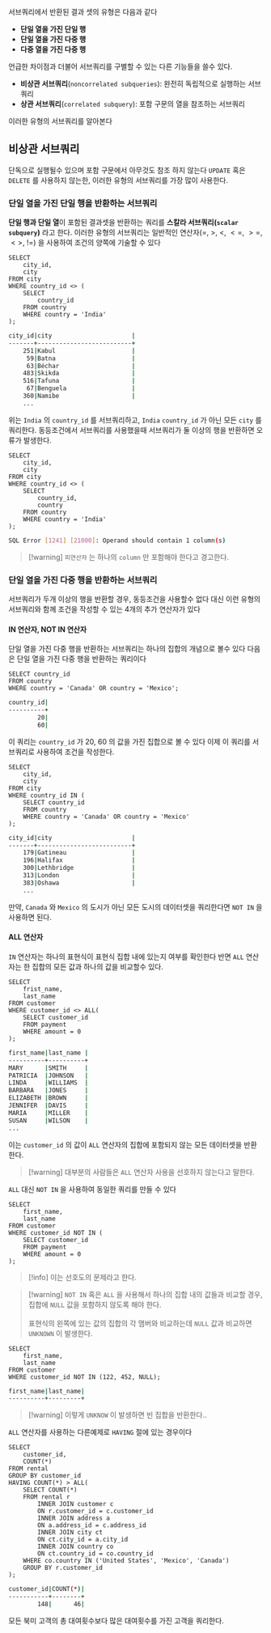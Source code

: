 
서브쿼리에서 반환된 결과 셋의 유형은 다음과 같다

- **단일 열을 가진 단일 행**
- **단일 열을 가진 다중 행**
- **다중 열을 가진 다중 행**

언급한 차이점과 더불어 서브쿼리를 구별할 수 있는 다른 기능들을 쓸수 있다.

- **비상관 서브쿼리**(`noncorrelated subqueries`):  완전히 독립적으로 실행하는 서브쿼리
- **상관 서브쿼리**(`correlated subquery`):  포함 구문의 열을 참조하는 서브쿼리

이러한 유형의 서브쿼리를 알아본다

## 비상관 서브쿼리

단독으로 실행될수 있으며 포함 구문에서 아무것도 참조 하지 않는다
`UPDATE` 혹은 `DELETE` 를 사용하지 않는한, 이러한 유형의 서브쿼리를 가장 많이 사용한다. 

### 단일 열을 가진 단일 행을 반환하는 서브쿼리

**단일 행과 단일 열**이 포함된 결과셋을 반환하는 쿼리를 **스칼라 서브쿼리(`scalar subquery`)** 라고 한다.
이러한 유형의 서브쿼리는 일반적인 연산자($=$, $>$, $<$, $<=$, $>=$, $<>$, $!=$) 을 사용하여 조건의 양쪽에 기술할 수 있다

```mysql
SELECT
	city_id,
	city
FROM city
WHERE country_id <> (
	SELECT
		country_id
	FROM country
	WHERE country = 'India'
);
```

```sh
city_id|city                      |
-------+--------------------------+
    251|Kabul                     |
     59|Batna                     |
     63|Béchar                    |
    483|Skikda                    |
    516|Tafuna                    |
     67|Benguela                  |
    360|Namibe                    |
	...
```

위는 `India` 의 `country_id` 를 서브쿼리하고, `India` `country_id` 가 아닌 모든 `city` 를 쿼리한다.
동등조건에서 서브쿼리를 사용했을때 서브쿼리가 둘 이상의 행을 반환하면 오류가 발생한다.

```mysql
SELECT
	city_id,
	city
FROM city
WHERE country_id <> (
	SELECT
		country_id,
		country
	FROM country
	WHERE country = 'India'
);
```

```sh
SQL Error [1241] [21000]: Operand should contain 1 column(s)
```

>[!warning] `피연산자` 는 하나의 `column` 만 포함해야 한다고 경고한다.


### 단일 열을 가진 다중 행을 반환하는 서브쿼리

서브쿼리가 두개 이상의 행을 반환할 경우, 동등조건을 사용할수 없다
대신 이런 유형의 서브쿼리와 함께 조건을 작성할 수 있는 $4$개의 추가 연산자가 있다

#### IN 연산자, NOT IN 연산자

단일 열을 가진 다중 행을 반환하는 서브쿼리는 하나의 집합의 개념으로 볼수 있다
다음은 단일 열을 가진 다중 행을 반환하는 쿼리이다

```mysql
SELECT country_id
FROM country
WHERE country = 'Canada' OR country = 'Mexico';
```

```sh
country_id|
----------+
        20|
        60|
```

이 쿼리는 `country_id` 가 $20$, $60$ 의 값을 가진 집합으로 볼 수 있다
이제 이 쿼리를 서브쿼리로 사용하여 조건을 작성한다.

```mysql
SELECT 
	city_id,
	city
FROM city
WHERE country_id IN (
	SELECT country_id
	FROM country
	WHERE country = 'Canada' OR country = 'Mexico'
);
```

```sh
city_id|city                      |
-------+--------------------------+
    179|Gatineau                  |
    196|Halifax                   |
    300|Lethbridge                |
    313|London                    |
    383|Oshawa                    |
	...
```

만약, `Canada` 와 `Mexico` 의 도시가 아닌 모든 도시의 데이터셋을 쿼리한다면 `NOT IN` 을 사용하면 된다.

#### ALL 연산자

`IN` 연산자는 하나의 표현식이 표현식 집합 내에 있는지 여부를 확인한다
반면 `ALL` 연산자는 한 집합의 모든 값과 하나의 값을 비교할수 있다.

```mysql
SELECT 
	frist_name,
	last_name
FROM customer
WHERE customer_id <> ALL(
	SELECT customer_id
	FROM payment
	WHERE amount = 0
);
```

```sh
first_name|last_name |
----------+----------+
MARY      |SMITH     |
PATRICIA  |JOHNSON   |
LINDA     |WILLIAMS  |
BARBARA   |JONES     |
ELIZABETH |BROWN     |
JENNIFER  |DAVIS     |
MARIA     |MILLER    |
SUSAN     |WILSON    |
...
```

이는 `customer_id` 의 값이 `ALL` 연산자의 집합에 포함되지 않는 모든 데이터셋을 반환한다.

>[!warning] 대부분의 사람들은 `ALL` 연산자 사용을 선호하지 않는다고 말한다.

`ALL` 대신 `NOT IN` 을 사용하여 동일한 쿼리를 만들 수 있다

```mysql
SELECT
	first_name,
	last_name
FROM customer
WHERE customer_id NOT IN (
	SELECT customer_id
	FROM payment
	WHERE amount = 0
);
```

>[!info] 이는 선호도의 문제라고 한다.

>[!warning] `NOT IN` 혹은 `ALL` 을 사용해서 하나의 집합 내의 값들과 비교할 경우, 집합에 `NULL` 값을 포함하지 않도록 해야 한다.<br><br>표현식의 왼쪽에 있는 값의 집합의 각 맴버와 비교하는데 `NULL` 값과 비교하면 `UNKNOWN` 이 발생한다.

```mysql
SELECT
	first_name,
	last_name
FROM customer
WHERE customer_id NOT IN (122, 452, NULL);
```

```sh
first_name|last_name|
----------+---------+
```

>[!warning] 이렇게 `UNKNOW` 이 발생하면 빈 집합을 반환한다..

`ALL` 연산자를 사용하는 다른예제로 `HAVING` 절에 있는 경우이다

```mysql
SELECT
	customer_id,
	COUNT(*)
FROM rental
GROUP BY customer_id
HAVING COUNT(*) > ALL(
	SELECT COUNT(*)
	FROM rental r
		INNER JOIN customer c
		ON r.customer_id = c.customer_id
		INNER JOIN address a
		ON a.address_id = c.address_id
		INNER JOIN city ct
		ON ct.city_id = a.city_id
		INNER JOIN country co
		ON ct.country_id = co.country_id
	WHERE co.country IN ('United States', 'Mexico', 'Canada')
	GROUP BY r.customer_id
);
```

```sh
customer_id|COUNT(*)|
-----------+--------+
        148|      46|
```

모든 북미 고객의 총 대여횟수보다 많은 대여횟수를 가진 고객을 쿼리한다.






